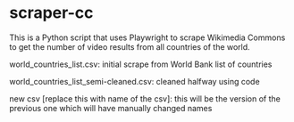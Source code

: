 # scraper-cc
This is a Python script that uses Playwright to scrape Wikimedia Commons to get the number of video results from all countries of the world.

world_countries_list.csv: initial scrape from World Bank list of countries

world_countries_list_semi-cleaned.csv: cleaned halfway using code

new csv [replace this with name of the csv]: this will be the version of the previous one which will have manually changed names
